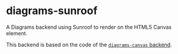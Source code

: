 diagrams-sunroof
================

A Diagrams backend using Sunroof to render on the HTML5 Canvas element.

This backend is based on the code of the [`diagrams-canvas` backend](https://github.com/ku-fpg/diagrams-canvas).
